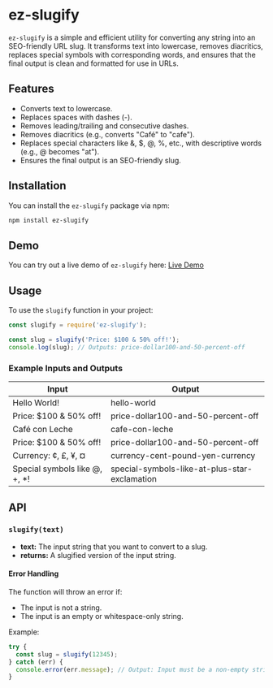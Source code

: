 # ez-slugify

`ez-slugify` is a simple and efficient utility for converting any string into an SEO-friendly URL slug. It transforms text into lowercase, removes diacritics, replaces special symbols with corresponding words, and ensures that the final output is clean and formatted for use in URLs.

## Features

- Converts text to lowercase.
- Replaces spaces with dashes (-).
- Removes leading/trailing and consecutive dashes.
- Removes diacritics (e.g., converts "Café" to "cafe").
- Replaces special characters like &, $, @, %, etc., with descriptive words (e.g., @ becomes "at").
- Ensures the final output is an SEO-friendly slug.

## Installation

You can install the `ez-slugify` package via npm:

```bash
npm install ez-slugify
```

## Demo

You can try out a live demo of `ez-slugify` here: [Live Demo](https://ez-slugify.vercel.app/)

## Usage

To use the `slugify` function in your project:

```javascript
const slugify = require('ez-slugify');

const slug = slugify('Price: $100 & 50% off!');
console.log(slug); // Outputs: price-dollar100-and-50-percent-off
```

### Example Inputs and Outputs
| Input  | Output |
| ------------- | ------------- |
| Hello World!  | hello-world  |
| Price: $100 & 50% off!  | price-dollar100-and-50-percent-off  |
| Café con Leche  | cafe-con-leche  |
| Price: $100 & 50% off!  | price-dollar100-and-50-percent-off  |
| Currency: ¢, £, ¥, ¤  | currency-cent-pound-yen-currency  |
| Special symbols like @, +, *!  | special-symbols-like-at-plus-star-exclamation |

## API

### `slugify(text)`

- **text:** The input string that you want to convert to a slug.
- **returns:** A slugified version of the input string.

#### Error Handling

The function will throw an error if:
- The input is not a string.
- The input is an empty or whitespace-only string.

Example:

```javascript
try {
  const slug = slugify(12345);
} catch (err) {
  console.error(err.message); // Output: Input must be a non-empty string
}
```
